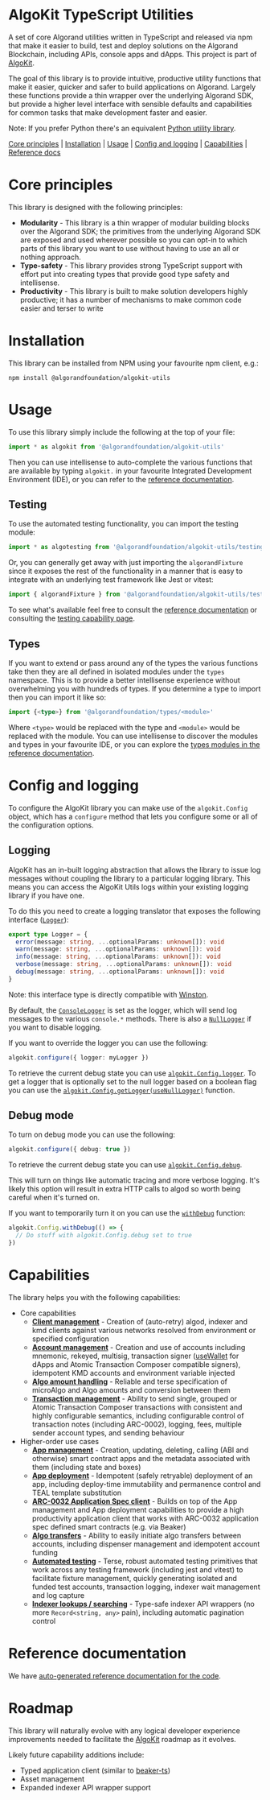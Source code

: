 # AlgoKit TypeScript Utilities

A set of core Algorand utilities written in TypeScript and released via npm that make it easier to build, test and deploy solutions on the Algorand Blockchain, including APIs, console apps and dApps. This project is part of [AlgoKit](https://github.com/algorandfoundation/algokit-cli).

The goal of this library is to provide intuitive, productive utility functions that make it easier, quicker and safer to build applications on Algorand. Largely these functions provide a thin wrapper over the underlying Algorand SDK, but provide a higher level interface with sensible defaults and capabilities for common tasks that make development faster and easier.

Note: If you prefer Python there's an equivalent [Python utility library](https://github.com/algorandfoundation/algokit-utils-py).

[Core principles](#core-principles) | [Installation](#installation) | [Usage](#usage) | [Config and logging](#config-and-logging) | [Capabilities](#capabilities) | [Reference docs](#reference-documentation)

# Core principles

This library is designed with the following principles:

- **Modularity** - This library is a thin wrapper of modular building blocks over the Algorand SDK; the primitives from the underlying Algorand SDK are exposed and used wherever possible so you can opt-in to which parts of this library you want to use without having to use an all or nothing approach.
- **Type-safety** - This library provides strong TypeScript support with effort put into creating types that provide good type safety and intellisense.
- **Productivity** - This library is built to make solution developers highly productive; it has a number of mechanisms to make common code easier and terser to write

# Installation

This library can be installed from NPM using your favourite npm client, e.g.:

```
npm install @algorandfoundation/algokit-utils
```

# Usage

To use this library simply include the following at the top of your file:

```typescript
import * as algokit from '@algorandfoundation/algokit-utils'
```

Then you can use intellisense to auto-complete the various functions that are available by typing `algokit.` in your favourite Integrated Development Environment (IDE), or you can refer to the [reference documentation](code/modules/index.md).

## Testing

To use the automated testing functionality, you can import the testing module:

```typescript
import * as algotesting from '@algorandfoundation/algokit-utils/testing'
```

Or, you can generally get away with just importing the `algorandFixture` since it exposes the rest of the functionality in a manner that is easy to integrate with an underlying test framework like Jest or vitest:

```typescript
import { algorandFixture } from '@algorandfoundation/algokit-utils/testing'
```

To see what's available feel free to consult the [reference documentation](code/modules/testing.md) or consulting the [testing capability page](capabilities/testing.md).

## Types

If you want to extend or pass around any of the types the various functions take then they are all defined in isolated modules under the `types` namespace. This is to provide a better intellisense experience without overwhelming you with hundreds of types. If you determine a type to import then you can import it like so:

```typescript
import {<type>} from '@algorandfoundation/types/<module>'
```

Where `<type>` would be replaced with the type and `<module>` would be replaced with the module. You can use intellisense to discover the modules and types in your favourite IDE, or you can explore the [types modules in the reference documentation](code/README.md#modules).

# Config and logging

To configure the AlgoKit library you can make use of the `algokit.Config` object, which has a `configure` method that lets you configure some or all of the configuration options.

## Logging

AlgoKit has an in-built logging abstraction that allows the library to issue log messages without coupling the library to a particular logging library. This means you can access the AlgoKit Utils logs within your existing logging library if you have one.

To do this you need to create a logging translator that exposes the following interface ([`Logger`](./code/modules/types_logging.md#logger)):

```typescript
export type Logger = {
  error(message: string, ...optionalParams: unknown[]): void
  warn(message: string, ...optionalParams: unknown[]): void
  info(message: string, ...optionalParams: unknown[]): void
  verbose(message: string, ...optionalParams: unknown[]): void
  debug(message: string, ...optionalParams: unknown[]): void
}
```

Note: this interface type is directly compatible with [Winston](https://github.com/winstonjs/winston).

By default, the [`ConsoleLogger`](./code/modules/types_logging.md#consolelogger) is set as the logger, which will send log messages to the various `console.*` methods. There is also a [`NullLogger`](./code/modules/types_logging.md#nulllogger) if you want to disable logging.

If you want to override the logger you can use the following:

```typescript
algokit.configure({ logger: myLogger })
```

To retrieve the current debug state you can use [`algokit.Config.logger`](./code/interfaces/types_config.Config.md). To get a logger that is optionally set to the null logger based on a boolean flag you can use the [`algokit.Config.getLogger(useNullLogger)`](./code/classes/types_config.UpdatableConfig.md#getlogger) function.

## Debug mode

To turn on debug mode you can use the following:

```typescript
algokit.configure({ debug: true })
```

To retrieve the current debug state you can use [`algokit.Config.debug`](./code/interfaces/types_config.Config.md).

This will turn on things like automatic tracing and more verbose logging. It's likely this option will result in extra HTTP calls to algod so worth being careful when it's turned on.

If you want to temporarily turn it on you can use the [`withDebug`](./code/classes/types_config.UpdatableConfig.md#withdebug) function:

```typescript
algokit.Config.withDebug(() => {
  // Do stuff with algokit.Config.debug set to true
})
```

# Capabilities

The library helps you with the following capabilities:

- Core capabilities
  - [**Client management**](capabilities/client.md) - Creation of (auto-retry) algod, indexer and kmd clients against various networks resolved from environment or specified configuration
  - [**Account management**](capabilities/account.md) - Creation and use of accounts including mnemonic, rekeyed, multisig, transaction signer ([useWallet](https://github.com/TxnLab/use-wallet) for dApps and Atomic Transaction Composer compatible signers), idempotent KMD accounts and environment variable injected
  - [**Algo amount handling**](capabilities/amount.md) - Reliable and terse specification of microAlgo and Algo amounts and conversion between them
  - [**Transaction management**](capabilities/transaction.md) - Ability to send single, grouped or Atomic Transaction Composer transactions with consistent and highly configurable semantics, including configurable control of transaction notes (including ARC-0002), logging, fees, multiple sender account types, and sending behaviour
- Higher-order use cases
  - [**App management**](capabilities/app.md) - Creation, updating, deleting, calling (ABI and otherwise) smart contract apps and the metadata associated with them (including state and boxes)
  - [**App deployment**](capabilities/app-deploy.md) - Idempotent (safely retryable) deployment of an app, including deploy-time immutability and permanence control and TEAL template substitution
  - [**ARC-0032 Application Spec client**](capabilities/app-client.md) - Builds on top of the App management and App deployment capabilities to provide a high productivity application client that works with ARC-0032 application spec defined smart contracts (e.g. via Beaker)
  - [**Algo transfers**](capabilities/transfer.md) - Ability to easily initiate algo transfers between accounts, including dispenser management and idempotent account funding
  - [**Automated testing**](capabilities/testing.md) - Terse, robust automated testing primitives that work across any testing framework (including jest and vitest) to facilitate fixture management, quickly generating isolated and funded test accounts, transaction logging, indexer wait management and log capture
  - [**Indexer lookups / searching**](capabilities/indexer.md) - Type-safe indexer API wrappers (no more `Record<string, any>` pain), including automatic pagination control

# Reference documentation

We have [auto-generated reference documentation for the code](code/README.md).

# Roadmap

This library will naturally evolve with any logical developer experience improvements needed to facilitate the [AlgoKit](https://github.com/algorandfoundation/algokit-cli) roadmap as it evolves.

Likely future capability additions include:

- Typed application client (similar to [beaker-ts](https://github.com/algorand-devrel/beaker-ts))
- Asset management
- Expanded indexer API wrapper support
